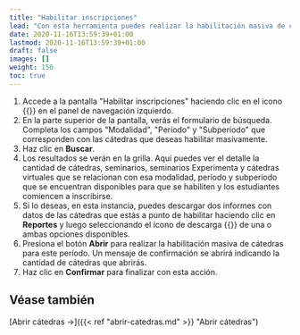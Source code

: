 ```yaml
---
title: "Habilitar inscripciones"
lead: "Con esta herramienta puedes realizar la habilitación masiva de cátedras para una modalidad, período y subperíodo de manera fácil y rápida. Una vez que estas cátedras estén abiertas para un período, los estudiantes podrán comenzar a inscribirse en ellas."
date: 2020-11-16T13:59:39+01:00
lastmod: 2020-11-16T13:59:39+01:00
draft: false
images: []
weight: 150
toc: true
---
```


1. Accede a la pantalla "Habilitar inscripciones" haciendo clic en el icono {{<inline-icon image="calendar.png" alt="calendar icon">}} en el panel de navegación izquierdo. 
1. En la parte superior de la pantalla, verás el formulario de búsqueda. Completa los campos "Modalidad", "Período" y "Subperíodo" que corresponden con las cátedras que deseas habilitar masivamente.
1. Haz clic en **Buscar**.
1. Los resultados se verán en la grilla. Aquí puedes ver el detalle la cantidad de cátedras, seminarios, seminarios Experimenta y cátedras virtuales que se relacionan con esa modalidad, período y subperíodo que se encuentran disponibles para que se habiliten y los estudiantes comiencen a inscribirse.
1. Si lo deseas, en esta instancia, puedes descargar dos informes con datos de las cátedras que estás a punto de habilitar haciendo clic en **Reportes** y luego seleccionando el icono de descarga {{<inline-icon image="download file.png" alt="download icon">}} de una o ambas opciones disponibles.
1. Presiona el botón **Abrir** para realizar la habilitación masiva de cátedras para este período. Un mensaje de confirmación se abrirá indicando la cantidad de cátedras que abrirás. 
1. Haz clic en **Confirmar** para finalizar con esta acción.

## Véase también

[Abrir cátedras →]({{< ref "abrir-catedras.md" >}} "Abrir cátedras")